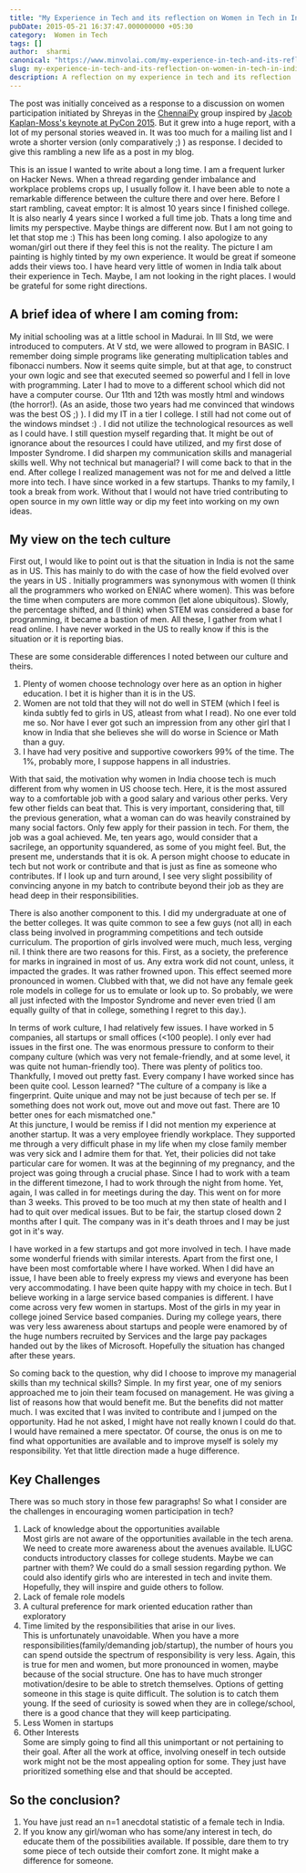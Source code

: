 ```yaml
---
title: "My Experience in Tech and its reflection on Women in Tech in India"
pubDate: 2015-05-21 16:37:47.000000000 +05:30
category:  Women in Tech
tags: []
author:  sharmi
canonical: "https://www.minvolai.com/my-experience-in-tech-and-its-reflection-on-women-in-tech-in-india/"
slug: my-experience-in-tech-and-its-reflection-on-women-in-tech-in-india
description: A reflection on my experience in tech and its reflection
---
```

<p>The post was initially conceived as a response to a discussion on women participation initiated by Shreyas in the <a href="http://www.chennaipy.org/">ChennaiPy</a> group inspired by <a href="https://www.youtube.com/watch?v=hIJdFxYlEKE">Jacob Kaplan-Moss's keynote at PyCon 2015</a>. But it grew into a huge report, with a lot of my personal stories weaved in. It was too much for a mailing list and I wrote a shorter version (only comparatively ;) ) as response.  I decided to give this rambling a new life as a post in my blog.</p>
<p>This is an issue I wanted to write about a long time. I am a frequent lurker on Hacker News. When a thread regarding gender imbalance and workplace problems crops up, I usually follow it.  I have been able to note a remarkable difference between the culture there and over here. Before I start rambling, caveat emptor:  It is almost 10 years since I finished college. It is also nearly 4 years since I worked a full time job. Thats a long time and limits my perspective. Maybe things are different now.  But I am not going to let that stop me :)  This has been long coming.  I also apologize to any woman/girl out there if they feel this is not the reality.  The picture I am painting is highly tinted by my own experience.  It would be great if someone adds their views too.  I have heard very little of women in India talk about their experience in Tech. Maybe, I am not looking in the right places. I would be grateful for some right directions.</p>
<h2>A brief idea of where I am coming from:</h2>
<p>My initial schooling was at a little school in Madurai. In III Std, we were introduced to computers.  At V std, we were allowed to program in BASIC.  I remember doing simple programs like generating multiplication tables and fibonacci numbers.  Now it seems quite simple, but at that age, to construct your own logic and see that executed seemed so powerful and I fell in love with programming.  Later I had to move to a different school which did not have a computer course. Our 11th and 12th was mostly html and windows (the horror!).  (As an aside, those two years had me convinced that windows was the best OS ;) ).  I did my IT in a tier I college.  I still had not come out of the windows mindset :) . I did not utilize the technological resources as well as I could have.  I still question myself regarding that. It might be out of ignorance about the resources I could have utilized, and my first dose of Imposter Syndrome.  I did sharpen my communication skills and managerial skills well.  Why not technical but managerial?  I will come back to that in the end. After college I realized management was not for me and delved a little more into tech. I have since worked in a few startups.  Thanks to my family, I took a break from work.  Without that I would not have tried contributing to open source in my own little way or dip my feet into working on my own ideas.</p>
<h2>My view on the tech culture</h2>
<p>First out, I would like to point out is that the situation in India is not the same as in US.  This has mainly to do with the case of how the field evolved over the years in US .  Initially programmers was synonymous with women (I think all the programmers who worked on ENIAC where women).  This was before the time when computers are more common (let alone ubiquitous).  Slowly, the percentage shifted, and (I think) when STEM was considered a base for programming, it became a bastion of men. All these, I gather from what I read online. I have never worked in the US to really know if this is the situation or it is reporting bias.</p>
<p>These are some considerable differences I noted between our culture and theirs.</p>
<ol>
<li>Plenty of women choose technology over here as an option in higher education. I bet it is higher than it is in the US.</li>
<li>Women are not told that they will not do well in STEM (which I feel is kinda subtly fed to girls in US, atleast from what I read).  No one ever told me so.  Nor have I ever got such an impression from any other girl that I know in India that she believes she will do worse in Science or Math than a guy.</li>
<li>I have had very positive and supportive coworkers 99% of the time.  The 1%, probably more, I suppose happens in all industries.</li>
</ol>
<p>With that said, the motivation why women in India choose tech is much different from why women in US choose tech.  Here, it is the most assured way to a comfortable job with a good salary and various other perks.  Very few other fields can beat that.  This is very important, considering that, till the previous generation, what a woman can do was heavily constrained by many social factors.  Only few apply for their passion in tech.  For them, the job was a goal achieved.  Me, ten years ago, would consider that a sacrilege, an opportunity squandered, as some of you might feel.  But, the present me, understands that it is ok.  A person might choose to educate in tech but not work or contribute and that is just as fine as someone who contributes.  If I look up and turn around, I see very slight possibility of convincing anyone in my batch to contribute beyond their job as they are head deep in their responsibilities.</p>
<p>There is also another component to this.  I did my undergraduate at one of the better colleges.  It was quite common to see a few guys (not all) in each class being involved in programming competitions and tech outside curriculum. The proportion of girls involved were much, much less, verging nil.  I think there are two reasons for this.  First, as a society, the preference for marks in ingrained in most of us.  Any extra work did not count, unless, it impacted the grades. It was rather frowned upon. This effect seemed more pronounced in women. Clubbed with that, we did not have any female geek role models in college for us to emulate or look up to.  So probably, we were all just infected with the Impostor Syndrome and never even tried (I am equally guilty of that in college, something I regret to this day.).</p>
<p>In terms of work culture, I had relatively few issues. I have worked in 5 companies, all startups or small offices (&lt;100 people). I only ever had issues in the first one.  The was enormous pressure to conform to their company culture (which was very not female-friendly, and at some level, it was quite not human-friendly too). There was plenty of politics too. Thankfully, I moved out pretty fast. Every company I have worked since has been quite cool.  Lesson learned?  "The culture of a company is like a fingerprint. Quite unique and may not be just because of tech per se.  If something does not work out, move out and move out fast.  There are 10 better ones for each mismatched one."<br />
At this juncture, I would be remiss if I did not mention my experience at another startup. It was a very employee friendly workplace.  They supported me through a very difficult phase in my life when my close family member was very sick and I admire them for that.  Yet, their policies did not take particular care for women.  It was at the beginning of my pregnancy, and the project was going through a crucial phase. Since I had to work with a team in the different timezone, I had to work through the night from home.  Yet, again, I was called in for meetings during the day. This went on for more than 3 weeks. This proved to be too much at my then state of health and I had to quit over medical issues.  But to be fair, the startup closed down 2 months after I quit.  The company was in it's death throes and I may be just got in it's way.</p>
<p>I have worked in a few startups and got more involved in tech. I have made some wonderful friends with similar interests. Apart from the first one, I have been most comfortable where I have worked. When I did have an issue, I have been able to freely express my views and everyone has been very accommodating.  I have been quite happy with my choice in tech.  But I believe working in a large service based companies is different.  I have come across very few women in startups.  Most of the girls in my year in college joined Service based companies.  During my college years, there was very less awareness about startups and people were enamored by of the huge numbers recruited by Services and the large pay packages handed out by the likes of Microsoft.  Hopefully the situation has changed after these years.</p>
<p>So coming back to the question, why did I choose to improve my managerial skills than my technical skills? Simple.  In my first year, one of my seniors approached me to join their team focused on management. He was giving a list of reasons how that would benefit me.  But the benefits did not matter much.  I was excited that I was invited to contribute and I jumped on the opportunity.  Had he not asked, I might have not really known I could do that.  I would have remained a mere spectator.  Of course, the onus is on me to find what opportunities are available and to improve myself is solely my responsibility.  Yet that little direction made a huge difference.</p>
<h2>Key Challenges</h2>
<p>There was so much story in those few paragraphs! So what I consider are the challenges in encouraging women participation in tech?</p>
<ol>
<li>Lack of knowledge about the opportunities available<br />
Most girls are not aware of the opportunities available in the tech arena. We need to create more awareness about the avenues available. ILUGC conducts introductory classes for college students.  Maybe we can partner with them? We could do a small session regarding python.  We could also identify girls who are interested in tech and invite them.  Hopefully, they will inspire and guide others to follow.</li>
<li>Lack of female role models</li>
<li>A cultural preference for mark oriented education rather than exploratory</li>
<li>Time limited by the responsibilities that arise in our lives.<br />
This is unfortunately unavoidable.  When you have a more responsibilities(family/demanding job/startup), the number of hours you can spend outside the spectrum of responsibility is very less.  Again, this is true for men and women, but more pronounced in women, maybe because of the social structure.  One has to have much stronger motivation/desire to be able to stretch themselves. Options of getting someone in this stage is quite difficult.  The solution is to catch them young.  If the seed of curiosity is sowed when they are in college/school, there is a good chance that they will keep participating. </li>
<li>Less Women in startups</li>
<li>Other Interests<br />
Some are simply going to find all this unimportant or not pertaining to their goal. After all the work at office, involving oneself in tech outside work might not be the most appealing option for some. They just have prioritized something else and that should be accepted.</li>
</ol>
<h2>So the conclusion?</h2>
<ol>
<li>You have just read an n=1 anecdotal statistic of a female tech in India. </li>
<li>If you know any girl/woman who has some/any interest in tech, do educate them of the possibilities available. If possible, dare them to try some piece of tech outside their comfort zone. It might make a difference for someone.</li>
</ol>
